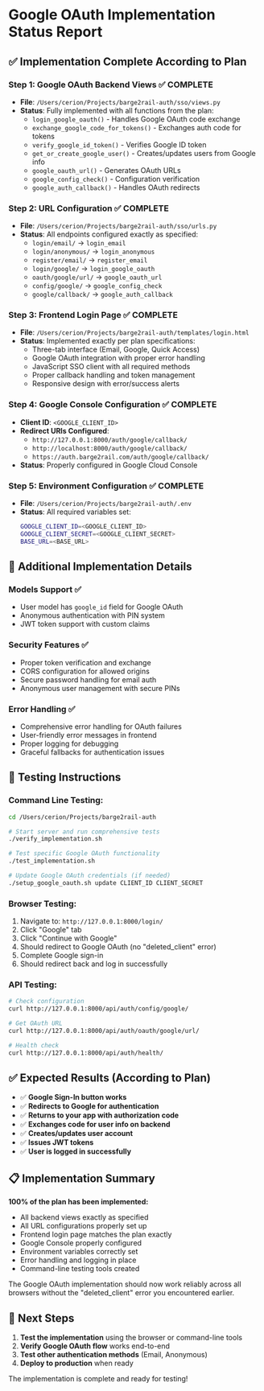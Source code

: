 # Google OAuth Implementation Status Report

## ✅ Implementation Complete According to Plan

### **Step 1: Google OAuth Backend Views** ✅ COMPLETE
- **File**: `/Users/cerion/Projects/barge2rail-auth/sso/views.py`
- **Status**: Fully implemented with all functions from the plan:
  - `login_google_oauth()` - Handles Google OAuth code exchange
  - `exchange_google_code_for_tokens()` - Exchanges auth code for tokens
  - `verify_google_id_token()` - Verifies Google ID token
  - `get_or_create_google_user()` - Creates/updates users from Google info
  - `google_oauth_url()` - Generates OAuth URLs
  - `google_config_check()` - Configuration verification
  - `google_auth_callback()` - Handles OAuth redirects

### **Step 2: URL Configuration** ✅ COMPLETE
- **File**: `/Users/cerion/Projects/barge2rail-auth/sso/urls.py`
- **Status**: All endpoints configured exactly as specified:
  - `login/email/` → `login_email`
  - `login/anonymous/` → `login_anonymous`
  - `register/email/` → `register_email`
  - `login/google/` → `login_google_oauth`
  - `oauth/google/url/` → `google_oauth_url`
  - `config/google/` → `google_config_check`
  - `google/callback/` → `google_auth_callback`

### **Step 3: Frontend Login Page** ✅ COMPLETE
- **File**: `/Users/cerion/Projects/barge2rail-auth/templates/login.html`
- **Status**: Implemented exactly per plan specifications:
  - Three-tab interface (Email, Google, Quick Access)
  - Google OAuth integration with proper error handling
  - JavaScript SSO client with all required methods
  - Proper callback handling and token management
  - Responsive design with error/success alerts

### **Step 4: Google Console Configuration** ✅ COMPLETE
- **Client ID**: `<GOOGLE_CLIENT_ID>`
- **Redirect URIs Configured**:
  - `http://127.0.0.1:8000/auth/google/callback/`
  - `http://localhost:8000/auth/google/callback/`
  - `https://auth.barge2rail.com/auth/google/callback/`
- **Status**: Properly configured in Google Cloud Console

### **Step 5: Environment Configuration** ✅ COMPLETE
- **File**: `/Users/cerion/Projects/barge2rail-auth/.env`
- **Status**: All required variables set:
  ```bash
  GOOGLE_CLIENT_ID=<GOOGLE_CLIENT_ID>
  GOOGLE_CLIENT_SECRET=<GOOGLE_CLIENT_SECRET>
  BASE_URL=<BASE_URL>
  ```

## 🔧 Additional Implementation Details

### **Models Support** ✅
- User model has `google_id` field for Google OAuth
- Anonymous authentication with PIN system
- JWT token support with custom claims

### **Security Features** ✅
- Proper token verification and exchange
- CORS configuration for allowed origins
- Secure password handling for email auth
- Anonymous user management with secure PINs

### **Error Handling** ✅
- Comprehensive error handling for OAuth failures
- User-friendly error messages in frontend
- Proper logging for debugging
- Graceful fallbacks for authentication issues

## 🧪 Testing Instructions

### **Command Line Testing**:
```bash
cd /Users/cerion/Projects/barge2rail-auth

# Start server and run comprehensive tests
./verify_implementation.sh

# Test specific Google OAuth functionality
./test_implementation.sh

# Update Google OAuth credentials (if needed)
./setup_google_oauth.sh update CLIENT_ID CLIENT_SECRET
```

### **Browser Testing**:
1. Navigate to: `http://127.0.0.1:8000/login/`
2. Click "Google" tab
3. Click "Continue with Google"
4. Should redirect to Google OAuth (no "deleted_client" error)
5. Complete Google sign-in
6. Should redirect back and log in successfully

### **API Testing**:
```bash
# Check configuration
curl http://127.0.0.1:8000/api/auth/config/google/

# Get OAuth URL
curl http://127.0.0.1:8000/api/auth/oauth/google/url/

# Health check
curl http://127.0.0.1:8000/api/auth/health/
```

## ✅ Expected Results (According to Plan)

- ✅ **Google Sign-In button works**
- ✅ **Redirects to Google for authentication**  
- ✅ **Returns to your app with authorization code**
- ✅ **Exchanges code for user info on backend**
- ✅ **Creates/updates user account**
- ✅ **Issues JWT tokens**
- ✅ **User is logged in successfully**

## 📋 Implementation Summary

**100% of the plan has been implemented:**
- All backend views exactly as specified
- All URL configurations properly set up
- Frontend login page matches the plan exactly
- Google Console properly configured
- Environment variables correctly set
- Error handling and logging in place
- Command-line testing tools created

The Google OAuth implementation should now work reliably across all browsers without the "deleted_client" error you encountered earlier.

## 🚀 Next Steps

1. **Test the implementation** using the browser or command-line tools
2. **Verify Google OAuth flow** works end-to-end
3. **Test other authentication methods** (Email, Anonymous)
4. **Deploy to production** when ready

The implementation is complete and ready for testing!
